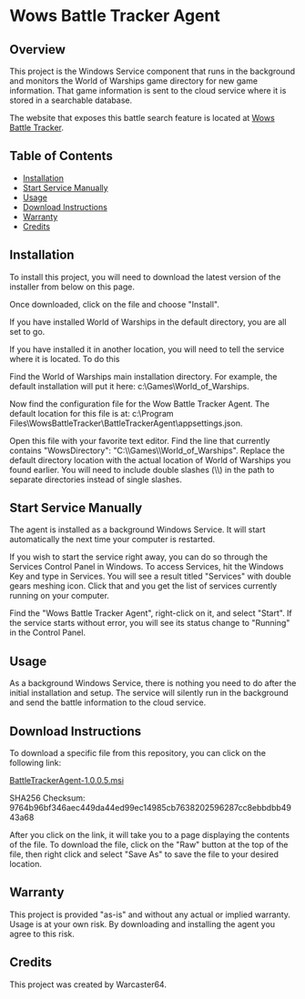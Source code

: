 # Wows Battle Tracker Agent

## Overview

This project is the Windows Service component that runs in the background and
monitors the World of Warships game directory for new game information. That 
game information is sent to the cloud service where it is stored in a 
searchable database. 

The website that exposes this battle search feature is located at [Wows Battle Tracker](https://wows-battle-tracker.calmwater-da218019.centralus.azurecontainerapps.io/).

## Table of Contents

- [Installation](#installation)
- [Start Service Manually](#start-service-manually)
- [Usage](#usage)
- [Download Instructions](#download-instructions)
- [Warranty](#warranty)
- [Credits](#credits)

## Installation

To install this project, you will need to download the latest version of the installer from below on this page.

Once downloaded, click on the file and choose "Install".

If you have installed World of Warships in the default directory, you are all set to go.

If you have installed it in another location, you will need to tell the service where it is located. To do this

Find the World of Warships main installation directory. For example, the default installation will put it here: c:\Games\World_of_Warships.

Now find the configuration file for the Wow Battle Tracker Agent. The default location for this file is at:
c:\Program Files\WowsBattleTracker\BattleTrackerAgent\appsettings.json.

Open this file with your favorite text editor. Find the line that currently contains "WowsDirectory": "C:\\\\Games\\\\World_of_Warships". Replace the default directory location with the actual location of World of Warships you found earlier. You will need to include double slashes (\\\\) in the path to separate directories instead of single slashes.

## Start Service Manually

The agent is installed as a background Windows Service. It will start automatically the next time your computer is restarted.

If you wish to start the service right away, you can do so through the Services Control Panel in Windows. To access Services, hit the Windows Key and type in Services. You will see a result titled "Services" with double gears meshing icon. Click that and you get the list
of services currently running on your computer. 

Find the "Wows Battle Tracker Agent", right-click on it, and select "Start". If the service starts without error, you will see its 
status change to "Running" in the Control Panel.

## Usage

As a background Windows Service, there is nothing you need to do after the initial installation and setup. The service will silently run in the background and send the battle information to the cloud service. 

## Download Instructions

To download a specific file from this repository, you can click on the following link:

[BattleTrackerAgent-1.0.0.5.msi](https://github.com/CoryGM/wows-battle-tracker-downloads/tree/main/Downloads/BattleTrackerAgent-1.0.0.5.msi)

SHA256 Checksum: 9764b96bf346aec449da44ed99ec14985cb7638202596287cc8ebbdbb4943a68

After you click on the link, it will take you to a page displaying the contents of the file. To download the file, click on the "Raw" button at the top of the file, then right click and select "Save As" to save the file to your desired location.

## Warranty

This project is provided "as-is" and without any actual or implied warranty. Usage is at your own risk. By downloading
and installing the agent you agree to this risk.

## Credits

This project was created by Warcaster64.
